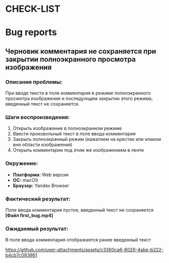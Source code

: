 # CHECK-LIST

# Bug reports

## Черновик комментария не сохраняется при закрытии полноэкранного просмотра изображения

### Описание проблемы:
При вводе текста в поле комментария в режиме полноэкранного просмотра изображения и последующем закрытии этого режима, введенный текст не сохраняется.

### Шаги воспроизведения:
1. Открыть изображение в полноэкранном режиме
2. Ввести произвольный текст в поле ввода комментария
3. Закрыть полноэкранный режим (нажатием на крестик или кликом вне области изображения)
4. Открыть комментарии под этим же изображением в ленте

### Окружение: 
* **Платформа:** Web версия
* **ОС:** macOS
* **Браузер:** Yandex Browser 


### Фактический результат:
Поле ввода комментария пустое, введенный текст не сохраняется **[Файл first_bug.mp4]**

### Ожидаемый результат:
В поле ввода комментария отображается ранее введенный текст 

https://github.com/user-attachments/assets/c3360ca6-8029-4abe-b222-b4cb7c093961

